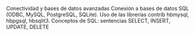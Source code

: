 Conectividad y bases de datos avanzadas
Conexión a bases de datos SQL (ODBC, MySQL, PostgreSQL, SQLite).
Uso de las librerías contrib hbmysql, hbpgsql, hbsqlit3.
Conceptos de SQL: sentencias SELECT, INSERT, UPDATE, DELETE
